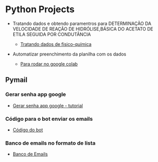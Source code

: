 # Python Projects

- Tratando dados e obtendo paramentros para DETERMINAÇÃO DA VELOCIDADE DE REAÇÃO DE HIDRÓLISE,BÁSICA DO ACETATO DE ETILA SEGUIDA POR CONDUTÂNCIA

  - <a href="https://github.com/gladistory/Python_projects-/blob/main/tratamento_de_dados_FSC_QMC.py">Tratando dados de fisico-química</a>

- Automatizar preenchimento da planilha com os dados

  - <a href="https://github.com/gladistory/Python_projects-/blob/main/Automatizar_preenchimento.py">Para rodar no google colab</a>

## Pymail

 ### Gerar senha app google

  - <a href="https://atendimento.tecnospeed.com.br/hc/pt-br/articles/4418115119127-Como-criar-senha-de-aplicativo-para-email">Gerar senha app google - tutorial</a>
  
 ### Código para o bot enviar os emails

  - <a href="https://github.com/gladistory/Python_projects-/blob/main/Bot_emails.py">Código do bot</a>

### Banco de emails no formato de lista

  - <a href="https://github.com/gladistory/Python_projects-/blob/main/banco_de_emails.py">Banco de Emails</a>
